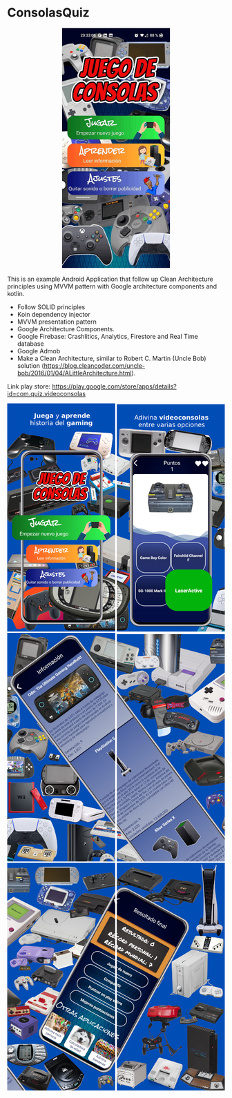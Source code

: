 # ConsolasQuiz

<p align="center">
    <img src="https://github.com/AlvaroQ/ConsolasQuiz/blob/main/capture/app.gif" width="250">
</p>


This is an example Android Application that follow up Clean Architecture principles using MVVM pattern with Google architecture components and kotlin.

- Follow SOLID principles
- Koin dependency injector
- MVVM presentation pattern
- Google Architecture Components.
- Google Firebase: Crashlitics, Analytics, Firestore and Real Time database
- Google Admob
- Make a Clean Architecture, similar to Robert C. Martin (Uncle Bob) solution (https://blog.cleancoder.com/uncle-bob/2016/01/04/ALittleArchitecture.html).

Link play store: https://play.google.com/store/apps/details?id=com.quiz.videoconsolas

<p align="center">
<img src="https://github.com/AlvaroQ/ConsolasQuiz/blob/main/capture/ES_STORE_1.png" width="250">
<img src="https://github.com/AlvaroQ/ConsolasQuiz/blob/main/capture/ES_STORE_2.png" width="250">
<img src="https://github.com/AlvaroQ/ConsolasQuiz/blob/main/capture/ES_STORE_3.png" width="250">
<img src="https://github.com/AlvaroQ/ConsolasQuiz/blob/main/capture/ES_STORE_4.png" width="250">
<img src="https://github.com/AlvaroQ/ConsolasQuiz/blob/main/capture/ES_STORE_5.png" width="250">
<img src="https://github.com/AlvaroQ/ConsolasQuiz/blob/main/capture/ES_STORE_6.png" width="250">
</p>